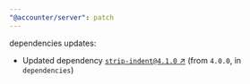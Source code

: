 ```yaml
---
"@accounter/server": patch
---
```

dependencies updates:
  - Updated dependency [`strip-indent@4.1.0` ↗︎](https://www.npmjs.com/package/strip-indent/v/4.1.0) (from `4.0.0`, in `dependencies`)
